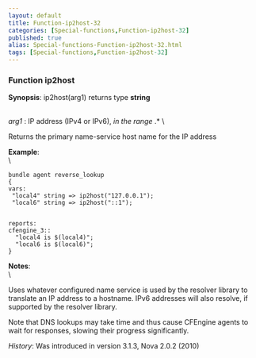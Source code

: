 ```yaml
---
layout: default
title: Function-ip2host-32
categories: [Special-functions,Function-ip2host-32]
published: true
alias: Special-functions-Function-ip2host-32.html
tags: [Special-functions,Function-ip2host-32]
---
```


### Function ip2host

**Synopsis**: ip2host(arg1) returns type **string**

\
 *arg1* : IP address (IPv4 or IPv6), *in the range* .\* \

Returns the primary name-service host name for the IP address

**Example**:\
 \

~~~~ {.verbatim}
bundle agent reverse_lookup
{
vars:
 "local4" string => ip2host("127.0.0.1");
 "local6" string => ip2host("::1");


reports:
cfengine_3::
  "local4 is $(local4)";
  "local6 is $(local6)";
}
~~~~

**Notes**:\
 \

Uses whatever configured name service is used by the resolver library to
translate an IP address to a hostname. IPv6 addresses will also resolve,
if supported by the resolver library.

Note that DNS lookups may take time and thus cause CFEngine agents to
wait for responses, slowing their progress significantly.

*History*: Was introduced in version 3.1.3, Nova 2.0.2 (2010)
